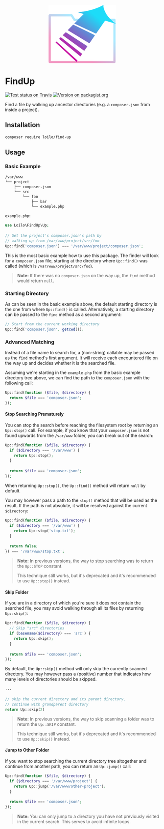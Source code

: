 <div align="center">
  <img alt="FindUp logo: a folder icon with an upwards arrow in front" src="find-up.svg" width="220" height="189">
</div>

# FindUp
[![Test status on Travis](https://badgen.net/travis/loilo/find-up?label=tests&icon=travis)](https://travis-ci.org/loilo/find-up)
[![Version on packagist.org](https://badgen.net/packagist/v/loilo/find-up)](https://packagist.org/packages/loilo/find-up)

Find a file by walking up ancestor directories (e.g. a `composer.json` from inside a project).

## Installation
```bash
composer require loilo/find-up
```

## Usage
### Basic Example
```
/var/www
└── project
    ├── composer.json
    └── src
        └── foo
            ├── bar
            └── example.php
```

`example.php`:
```php
use Loilo\FindUp\Up;

// Get the project's composer.json's path by
// walking up from /var/www/project/src/foo
Up::find('composer.json') === '/var/www/project/composer.json';
```

This is the most basic example how to use this package. The finder will look for a `composer.json` file, starting at the directory where `Up::find()` was called (which is `/var/www/project/src/foo`).

> **Note:** If there was no `composer.json` on the way up, the `find` method would return `null`.

### Starting Directory
As can be seen in the basic example above, the default starting directory is the one from where `Up::find()` is called. Alternatively, a starting directory can be passed to the `find` method as a second argument:

```php
// Start from the current working directory
Up::find('composer.json', getcwd());
```

### Advanced Matching
Instead of a file name to search for, a (non-string) callable may be passed as the `find` method's first argument. It will receive each encountered file on the way up and decides whether it is the searched file.

Assuming we're starting in the `example.php` from the basic example directory tree above, we can find the path to the `composer.json` with the following call:

```php
Up::find(function ($file, $directory) {
  return $file === 'composer.json';
});
```

#### Stop Searching Prematurely
You can stop the search before reaching the filesystem root by returning an `Up::stop()` call. For example, if you know that your `composer.json` is not found upwards from the `/var/www` folder, you can break out of the search:

```php
Up::find(function ($file, $directory) {
  if ($directory === '/var/www') {
    return Up::stop();
  }

  return $file === 'composer.json';
});
```

When returning `Up::stop()`, the `Up::find()` method will return `null` by default.

You may however pass a path to the `stop()` method that will be used as the result. If the path is not absolute, it will be resolved against the current `$directory`:

```php
Up::find(function ($file, $directory) {
  if ($directory === '/var/www') {
    return Up::stop('stop.txt');
  }

  return false;
}) === '/var/www/stop.txt';
```

> **Note:** In previous versions, the way to stop searching was to return the `Up::STOP` constant.
>
> This technique still works, but it's deprecated and it's recommended to use `Up::stop()` instead.

#### Skip Folder
If you are in a directory of which you're sure it does not contain the searched file, you may avoid walking through all its files by returning `Up::skip()`:

```php
Up::find(function ($file, $directory) {
  // Skip "src" directories
  if (basename($directory) === 'src') {
    return Up::skip();
  }

  return $file === 'composer.json';
});
```

By default, the `Up::skip()` method will only skip the currently scanned directory. You may however pass a (positive) number that indicates how many levels of directories should be skipped.

```php
...

// skip the current directory and its parent directory,
// continue with grandparent directory
return Up::skip(2)
```

> **Note:** In previous versions, the way to skip scanning a folder was to return the `Up::SKIP` constant.
>
> This technique still works, but it's deprecated and it's recommended to use `Up::skip()` instead.

#### Jump to Other Folder
If you want to stop searching the current directory tree altogether and continue from another path, you can return an `Up::jump()` call:

```php
Up::find(function ($file, $directory) {
  if ($directory === '/var/www/project') {
    return Up::jump('/var/www/other-project');
  }

  return $file === 'composer.json';
});
```

> **Note:** You can only jump to a directory you have not previously visited in the current search. This serves to avoid infinite loops.
